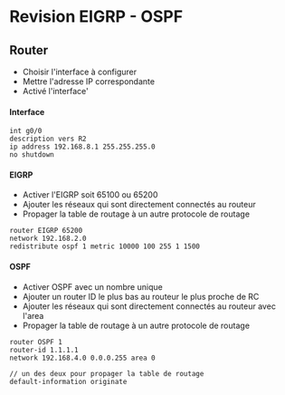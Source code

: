 # Revision EIGRP - OSPF

## Router
- Choisir l'interface à configurer
- Mettre l'adresse IP correspondante
- Activé l'interface'
#### Interface 
```
int g0/0
description vers R2
ip address 192.168.8.1 255.255.255.0
no shutdown

```

#### EIGRP
- Activer l'EIGRP soit 65100 ou 65200
- Ajouter les réseaux qui sont directement connectés au routeur
- Propager la table de routage à un autre protocole de routage
```
router EIGRP 65200
network 192.168.2.0
redistribute ospf 1 metric 10000 100 255 1 1500
```

#### OSPF
- Activer OSPF avec un nombre unique
- Ajouter un router ID le plus bas au routeur le plus proche de RC
- Ajouter les réseaux qui sont directement connectés au routeur avec l'area
- Propager la table de routage à un autre protocole de routage
```
router OSPF 1
router-id 1.1.1.1
network 192.168.4.0 0.0.0.255 area 0

// un des deux pour propager la table de routage
default-information originate

```
